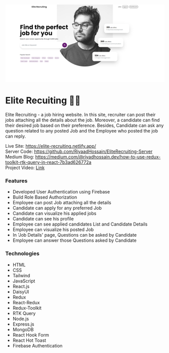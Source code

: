 ![alt text](/screenshots/Home-Page.png)

# Elite Recuiting 🧑‍💼
<p>Elite Recruiting - a job hiring website. In this site, recruiter can post their jobs attaching all the details about the job. Moreover, a candidate can find their desired job based on their preference. Besides, Candidate can ask any question related to any posted Job and the Employee who posted the job can reply.</p>

Live Site: https://elite-recruiting.netlify.app/ 
</br>
Server Code: https://github.com/RiyaadHossain/EliteRecruiting-Server
</br>
Medium Blog: https://medium.com/@riyadhossain.dev/how-to-use-redux-toolkit-rtk-query-in-react-7b3ad626772a
</br>
Project Video: [Link](https://www.linkedin.com/posts/riyaad-hossain_react-redux-reactredux-activity-7017770597350875136-WAMi?utm_source=share&utm_medium=member_desktop)

### Features
- Developed User Authentication using Firebase
- Build Role Based Authorization
- Employee can post Job attaching all the details
- Candidate can apply for any preferred Job
- Candidate can visualize his applied jobs
- Candidate can see his profile
- Employee can see applied candidates List and Candidate Details
- Employee can visualize his posted Job
- In 'Job Details' page, Questions can be asked by Candidate
- Employee can answer those Questions asked by Candidate

### Technologies
- HTML
- CSS
- Tailwind
- JavaScript
- React.js
- DaisyUI
- Redux
- React-Redux
- Redux-Toolkit
- RTK Query
- Node.js
- Express.js
- MongoDB
- React Hook Form
- React Hot Toast
- Firebase Authentication
